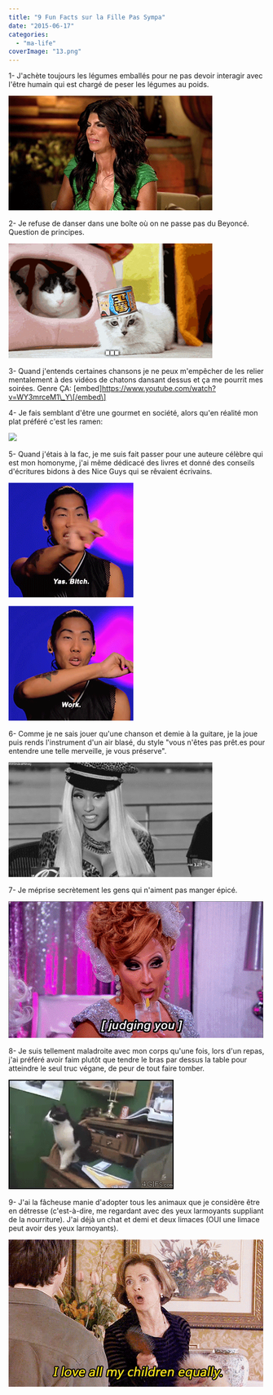 ```yaml
---
title: "9 Fun Facts sur la Fille Pas Sympa"
date: "2015-06-17"
categories: 
  - "ma-life"
coverImage: "13.png"
---
```


1- J'achète toujours les légumes emballés pour ne pas devoir interagir avec l'être humain qui est chargé de peser les légumes au poids.

![image](images/tumblr_inline_n1vm2cHvHn1qzxfj4.gif)

2- Je refuse de danser dans une boîte où on ne passe pas du Beyoncé. Question de principes.

![](images/tumblr_n9mj8vH50Q1tulgmio1_400.gif)

3- Quand j'entends certaines chansons je ne peux m'empêcher de les relier mentalement à des vidéos de chatons dansant dessus et ça me pourrit mes soirées. Genre ÇA: \[embed\]https://www.youtube.com/watch?v=WY3mrceM1\_Y\[/embed\]

4- Je fais semblant d'être une gourmet en société, alors qu'en réalité mon plat préféré c'est les ramen:

![](http://www.google.fr/url?source=imglanding&ct=img&q=http://p8.storage.canalblog.com/84/78/178865/8026253_p.jpg&sa=X&ei=67iBVbjXKcOAUdHig_AF&ved=0CAkQ8wc4Kw&usg=AFQjCNFX46y_-xvX9q1bZVHTemN4cYpFOw)

5- Quand j'étais à la fac, je me suis fait passer pour une auteure célèbre qui est mon homonyme, j'ai même dédicacé des livres et donné des conseils d'écritures bidons à des Nice Guys qui se rêvaient écrivains.

![](images/tumblr_inline_n1vllncDHZ1qzxfj4.gif)

![](images/tumblr_inline_n1vlmb29XG1qzxfj4.gif)

6- Comme je ne sais jouer qu'une chanson et demie à la guitare, je la joue puis rends l'instrument d'un air blasé, du style "vous n'êtes pas prêt.es pour entendre une telle merveille, je vous préserve".

![](images/tumblr_inline_mmo2btRY5v1qz4rgp.gif)

7- Je méprise secrètement les gens qui n'aiment pas manger épicé.

![](images/tumblr_n30jj0ecAN1qltkyyo1_500.gif)

8- Je suis tellement maladroite avec mon corps qu'une fois, lors d'un repas, j'ai préféré avoir faim plutôt que tendre le bras par dessus la table pour atteindre le seul truc végane, de peur de tout faire tomber.

![image](images/abd-151.gif)

9- J'ai la fâcheuse manie d'adopter tous les animaux que je considère être en détresse (c'est-à-dire, me regardant avec des yeux larmoyants suppliant de la nourriture). J'ai déjà un chat et demi et deux limaces (OUI une limace peut avoir des yeux larmoyants).

![](images/tumblr_inline_n1vnayYFC51qzxfj4.gif)
